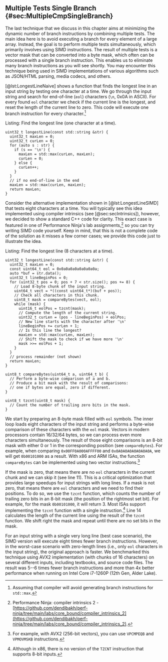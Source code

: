 ## Multiple Tests Single Branch {#sec:MultipleCmpSingleBranch}

The last technique that we discuss in this chapter aims at minimizing the dynamic number of branch instructions by combining multiple tests. The main idea here is to avoid executing a branch for every element of a large array. Instead, the goal is to perform multiple tests simultaneously, which primarily involves using SIMD instructions. The result of multiple tests is a vector mask that can be converted into a byte mask, which often can be processed with a single branch instruction. This enables us to eliminate many branch instructions as you will see shortly. You may encounter this technique being used in SIMD implementations of various algorithms such as JSON/HTML parsing, media codecs, and others.

[@lst:LongestLineNaive] shows a function that finds the longest line in an input string by testing one character at a time. We go through the input string and search for end-of-line (`eol`) characters (`\n`, 0x0A in ASCII). For every found `eol` character we check if the current line is the longest, and reset the length of the current line to zero. This code will execute one branch instruction for every character.[^1]

Listing: Find the longest line (one character at a time).

~~~~ {#lst:LongestLineNaive .cpp}
uint32_t longestLine(const std::string &str) {
  uint32_t maxLen = 0;
  uint32_t curLen = 0;
  for (auto s : str) {
    if (s == '\n') {
      maxLen = std::max(curLen, maxLen);
      curLen = 0;
    } else {
      curLen++;
    }
  }
  // if no end-of-line in the end
  maxLen = std::max(curLen, maxLen);
  return maxLen;
}
~~~~~~~~~~~~~~~~~~~~~~~~~~~~~~~~~~~~~~~~~~~~~~~~~

Consider the alternative implementation shown in [@lst:LongestLineSIMD] that tests eight characters at a time. You will typically see this idea implemented using compiler intrinsics (see [@sec:secIntrinsics]), however, we decided to show a standard C++ code for clarity. This exact case is featured in one of Performance Ninja's lab assignments,[^2] so you can try writing SIMD code yourself. Keep in mind, that this is not a complete code of the solution as it misses a few corner cases; we provide this code just to illustrate the idea.

Listing: Find the longest line (8 characters at a time).

~~~~ {#lst:LongestLineSIMD .cpp .numberLines}
uint32_t longestLine(const std::string &str) {
  uint32_t maxLen = 0;
  const uint64_t eol = 0x0a0a0a0a0a0a0a0a;
  auto *buf = str.data();
  uint32_t lineBeginPos = 0;
  for (uint32_t pos = 0; pos + 7 < str.size(); pos += 8) {
    // Load 8-byte chunk of the input string.
    uint64_t vect = *((const uint64_t*)(buf + pos));
    // Check all characters in this chunk.
    uint8_t mask = compareBytes(vect, eol);
    while (mask) {
      uint16_t eolPos = tzcnt(mask);
      // Compute the length of the current string.
      uint32_t curLen = (pos - lineBeginPos) + eolPos;
      // New line starts with the character after '\n'
      lineBeginPos += curLen + 1;
      // Is this line the longest?
      maxLen = std::max(curLen, maxLen);
      // Shift the mask to check if we have more '\n'
      mask >>= eolPos + 1;
    }
  }
  // process remainder (not shown)
  return maxLen;
}

uint8_t compareBytes(uint64_t a, uint64_t b) {
  // Perform a byte-wise comparison of a and b.
  // Produce a bit mask with the result of comparisons:
  // one if bytes are equal, zero if different.
}

uint8_t tzcnt(uint8_t mask) {
  // Count the number of trailing zero bits in the mask.
}
~~~~~~~~~~~~~~~~~~~~~~~~~~~~~~~~~~~~~~~~~~~~~~~~~

We start by preparing an 8-byte mask filled with `eol` symbols. The inner loop loads eight characters of the input string and performs a byte-wise comparison of these characters with the `eol` mask. Vectors in modern processors contain 16/32/64 bytes, so we can process even more characters simultaneously. The result of those eight comparisons is an 8-bit mask with either 0 or 1 in the corresponding position (see `compareBytes`). For example, when comparing `0x00FF0A000AFFFF00` and `0x0A0A0A0A0A0A0A0A`, we will get `0b00101000` as a result. With x86 and ARM ISAs, the function `compareBytes` can be implemented using two vector instructions.[^4]

If the mask is zero, that means there are no `eol` characters in the current chunk and we can skip it (see line 11). This is a critical optimization that provides large speedups for input strings with long lines. If a mask is not zero, that means there are `eol` characters and we need to find their positions. To do so, we use the `tzcnt` function, which counts the number of trailing zero bits in an 8-bit mask (the position of the rightmost set bit). For example, for the mask `0b00101000`, it will return 3. Most ISAs support implementing the `tzcnt` function with a single instruction.[^3] Line 14 calculates the length of the current line using the result of the `tzcnt` function. We shift right the mask and repeat until there are no set bits in the mask.

For an input string with a single very long line (best case scenario), the SIMD version will execute eight times fewer branch instructions. However, in the worst-case scenario with zero-length lines (i.e., only `eol` characters in the input string), the original approach is faster. We benchmarked this technique using AVX2 implementation (with chunks of 16 characters) on several different inputs, including textbooks, and source code files. The result was 5--6 times fewer branch instructions and more than 4x better performance when running on Intel Core i7-1260P (12th Gen, Alder Lake).

[^1]: Assuming that compiler will avoid generating branch instructions for `std::max`.
[^2]: Performance Ninja: compiler intrinsics 2 - [https://github.com/dendibakh/perf-ninja/tree/main/labs/core_bound/compiler_intrinsics_2](https://github.com/dendibakh/perf-ninja/tree/main/labs/core_bound/compiler_intrinsics_2).
[^3]: Although in x86, there is no version of the `TZCNT` instruction that supports 8-bit inputs.
[^4]: For example, with AVX2 (256-bit vectors), you can use `VPCMPEQB` and `VPMOVMSKB` instructions.
